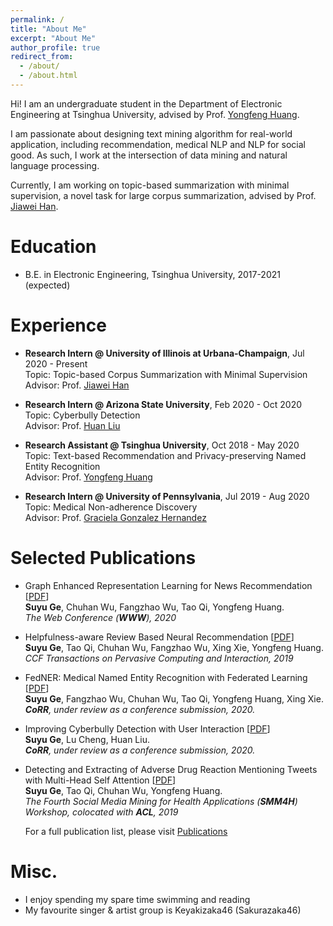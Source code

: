 ```yaml
---
permalink: /
title: "About Me"
excerpt: "About Me"
author_profile: true
redirect_from: 
  - /about/
  - /about.html
---
```


Hi! I am an undergraduate student in the Department of Electronic Engineering at Tsinghua University, advised by Prof. [Yongfeng Huang](http://thungnlab.cn/).

I am passionate about designing text mining algorithm for real-world application, including recommendation, medical NLP and NLP for social good.
As such, I work at the intersection of data mining and natural language processing.

Currently, I am working on topic-based summarization with minimal supervision, a novel task for large corpus summarization, advised by Prof. [Jiawei Han](http://hanj.cs.illinois.edu/).

Education
======
* B.E. in Electronic Engineering, Tsinghua University, 2017-2021 (expected)

Experience
======
* **Research Intern @ University of Illinois at Urbana-Champaign**, Jul 2020 - Present  
Topic: Topic-based Corpus Summarization with Minimal Supervision  
Advisor: Prof. [Jiawei Han](http://hanj.cs.illinois.edu/)  

* **Research Intern @ Arizona State University**, Feb 2020 - Oct 2020  
Topic: Cyberbully Detection  
Advisor: Prof. [Huan Liu](https://www.public.asu.edu/~huanliu/)  

* **Research Assistant @ Tsinghua University**, Oct 2018 - May 2020  
Topic: Text-based Recommendation and Privacy-preserving Named Entity Recognition    
Advisor: Prof. [Yongfeng Huang](http://thungnlab.cn/)  

* **Research Intern @ University of Pennsylvania**, Jul 2019 - Aug 2020  
Topic: Medical Non-adherence Discovery  
Advisor: Prof. [Graciela Gonzalez Hernandez](https://www.dbei.med.upenn.edu/bio/graciela-gonzalez-hernandez-ms-phd)  


Selected Publications
======
* Graph Enhanced Representation Learning for News Recommendation \[[PDF](https://arxiv.org/pdf/2003.14292.pdf)\]   
**Suyu Ge**, Chuhan Wu, Fangzhao Wu, Tao Qi, Yongfeng Huang.  
*The Web Conference (**WWW**), 2020*

* Helpfulness-aware Review Based Neural Recommendation \[[PDF](https://link.springer.com/article/10.1007/s42486-019-00023-0)\]  
**Suyu Ge**, Tao Qi, Chuhan Wu, Fangzhao Wu, Xing Xie, Yongfeng Huang.  
*CCF Transactions on Pervasive Computing and Interaction, 2019* 

* FedNER: Medical Named Entity Recognition with Federated Learning \[[PDF](https://arxiv.org/pdf/2003.09288.pdf)\]  
**Suyu Ge**, Fangzhao Wu, Chuhan Wu, Tao Qi, Yongfeng   Huang, Xing Xie.  
***CoRR**, under review as a conference submission, 2020.* 

* Improving Cyberbully Detection with User Interaction \[[PDF](https://arxiv.org/pdf/2011.00449.pdf)\]  
**Suyu Ge**, Lu Cheng, Huan Liu.  
***CoRR**, under review as a conference submission, 2020.* 

* Detecting and Extracting of Adverse Drug Reaction Mentioning Tweets with Multi-Head Self Attention \[[PDF](https://www.aclweb.org/anthology/W19-3214.pdf)\]  
**Suyu Ge**, Tao Qi, Chuhan Wu, Yongfeng Huang.  
*The Fourth Social Media Mining for Health Applications (**SMM4H**) Workshop, colocated with **ACL**, 2019*  

   For a full publication list, please visit [Publications](https://gesy17.github.io/publications/)

Misc.
======
* I enjoy spending my spare time swimming and reading
* My favourite singer & artist group is Keyakizaka46 (Sakurazaka46)  
